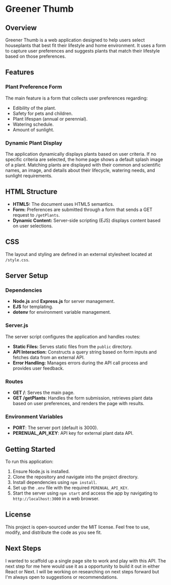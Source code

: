 # Greener Thumb

## Overview

Greener Thumb is a web application designed to help users select houseplants that best fit their lifestyle and home environment. It uses a form to capture user preferences and suggests plants that match their lifestyle based on those preferences.

## Features

### Plant Preference Form

The main feature is a form that collects user preferences regarding:

- Edibility of the plant.
- Safety for pets and children.
- Plant lifespan (annual or perennial).
- Watering schedule.
- Amount of sunlight.

### Dynamic Plant Display

The application dynamically displays plants based on user criteria. If no specific criteria are selected, the home page shows a default splash image of a plant. Matching plants are displayed with their common and scientific names, an image, and details about their lifecycle, watering needs, and sunlight requirements.

## HTML Structure

- **HTML5:** The document uses HTML5 semantics.
- **Form:** Preferences are submitted through a form that sends a GET request to `/getPlants`.
- **Dynamic Content:** Server-side scripting (EJS) displays content based on user selections.

## CSS

The layout and styling are defined in an external stylesheet located at `/style.css`.

## Server Setup

### Dependencies

- **Node.js** and **Express.js** for server management.
- **EJS** for templating.
- **dotenv** for environment variable management.

### Server.js

The server script configures the application and handles routes:

- **Static Files:** Serves static files from the `public` directory.
- **API Interaction:** Constructs a query string based on form inputs and fetches data from an external API.
- **Error Handling:** Manages errors during the API call process and provides user feedback.

### Routes

- **GET /**: Serves the main page.
- **GET /getPlants**: Handles the form submission, retrieves plant data based on user preferences, and renders the page with results.

### Environment Variables

- **PORT**: The server port (default is 3000).
- **PERENUAL_API_KEY**: API key for external plant data API.

## Getting Started

To run this application:

1. Ensure Node.js is installed.
2. Clone the repository and navigate into the project directory.
3. Install dependencies using `npm install`.
4. Set up the `.env` file with the required `PERENUAL_API_KEY`.
5. Start the server using `npm start` and access the app by navigating to `http://localhost:3000` in a web browser.

## License

This project is open-sourced under the MIT license. Feel free to use, modify, and distribute the code as you see fit.

## Next Steps

I wanted to scaffold up a single page site to work and play with this API. The next step for me here would use it as a opportunity to build it out in either React or Next. I will be working on researching on next steps forward but I'm always open to suggestions or recommendations.

